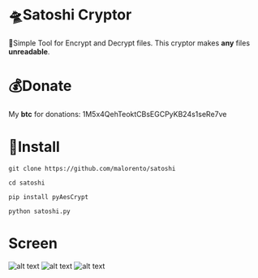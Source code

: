 # 🛸Satoshi Cryptor
💾Simple Tool for Encrypt and Decrypt files. This cryptor makes **any** files **unreadable**. 

# 💰Donate 
My **btc** for donations: 1M5x4QehTeoktCBsEGCPyKB24s1seRe7ve

# 📲Install
``git clone https://github.com/malorento/satoshi``

``cd satoshi``

``pip install pyAesCrypt``

``python satoshi.py``

# Screen

![alt text](https://github.com/malorento/satoshi/blob/master/Images/1.JPG)
![alt text](https://github.com/malorento/satoshi/blob/master/Images/2.JPG)
![alt text](https://github.com/malorento/satoshi/blob/master/Images/3.JPG)
